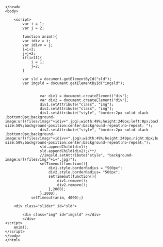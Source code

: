 <!doctype html>
<html>
	<head>
		<meta charset="utf-8">
		<title>Tp1</title>
		<style>
			.slider{
				position:relative;
				width:500px;
				height:250px;
				margin:auto;
				/*border:2px solid black;/**/
				overflow:hidden;
			}
			.img{
				position:absolute;
				height:100%;
				width:100%;
                margin:0;
                padding:0 ;
				border:none;
				background-position:center;
				background-size:cover;
                transition:all ease 2s;
			}
		</style>
	
        
    </head>
	<body>

        <script>
            var i = 1;
            var j = 2;
            
    		function anim(){
			var idiv = i;
			var idivv = j;
			i=i+2;
			j=j+2;
			if(i>11){
				i = 1;
				j=2;
			}
			
			var sld = document.getElementById("sld");
			var imgsld = document.getElementById("imgsld");
			
				
					var div1 = document.createElement("div");
					var div2 = document.createElement("div");
					div1.setAttribute("class", "img");
					div2.setAttribute("class", "img");
					div1.setAttribute("style", "border:2px solid black ;bottom:0px;background-image:url(files/imag/"+idiv+".jpg);width:49%;height:240px;left:0px;background-size:50%;background-position:center;background-repeat:no-repeat; ");
					div2.setAttribute("style", "border:2px solid black ;bottom:0px;background-image:url(files/imag/"+idivv+".jpg);width:49%;height:240px;right:0px;background-size:50%;background-position:center;background-repeat:no-repeat;");
					sld.appendChild(div1);
					sld.appendChild(div2);/**/
					//imgsld.setAttribute("style", "background-image:url(files/img/"+i+".jpg)");
					setTimeout(function(){
						div1.style.borderRadius = "500px";
						div2.style.borderRadius= "500px";
						setTimeout(function(){
							div1.remove();
							div2.remove();
						},2000);
					},2000);
                setTimeout(anim, 4000);}
		
</script>
        
        <div class="slider" id="sld">
	
			<div class="img" id="imgsld" ></div>
			</div>
	<script>
		anim();
	</script>
    </body>
    </html>
